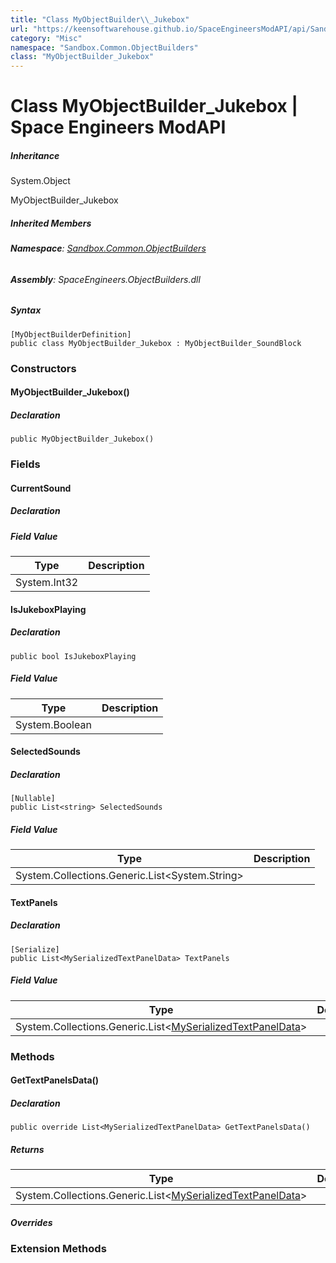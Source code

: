 ```yaml
---
title: "Class MyObjectBuilder\\_Jukebox"
url: "https://keensoftwarehouse.github.io/SpaceEngineersModAPI/api/Sandbox.Common.ObjectBuilders.MyObjectBuilder_Jukebox.html"
category: "Misc"
namespace: "Sandbox.Common.ObjectBuilders"
class: "MyObjectBuilder_Jukebox"
---
```


# Class MyObjectBuilder\_Jukebox | Space Engineers ModAPI

##### Inheritance

System.Object

MyObjectBuilder\_Jukebox

##### Inherited Members

###### **Namespace**: [Sandbox.Common.ObjectBuilders](https://keensoftwarehouse.github.io/SpaceEngineersModAPI/api/Sandbox.Common.ObjectBuilders.html)

###### **Assembly**: SpaceEngineers.ObjectBuilders.dll

##### Syntax

```
[MyObjectBuilderDefinition]
public class MyObjectBuilder_Jukebox : MyObjectBuilder_SoundBlock
```

### Constructors

#### MyObjectBuilder\_Jukebox()

##### Declaration

```
public MyObjectBuilder_Jukebox()
```

### Fields

#### CurrentSound

##### Declaration

##### Field Value

| Type | Description |
| --- | --- |
| System.Int32 |     |

#### IsJukeboxPlaying

##### Declaration

```
public bool IsJukeboxPlaying
```

##### Field Value

| Type | Description |
| --- | --- |
| System.Boolean |     |

#### SelectedSounds

##### Declaration

```
[Nullable]
public List<string> SelectedSounds
```

##### Field Value

| Type | Description |
| --- | --- |
| System.Collections.Generic.List<System.String\> |     |

#### TextPanels

##### Declaration

```
[Serialize]
public List<MySerializedTextPanelData> TextPanels
```

##### Field Value

| Type | Description |
| --- | --- |
| System.Collections.Generic.List<[MySerializedTextPanelData](https://keensoftwarehouse.github.io/SpaceEngineersModAPI/api/VRage.Game.ObjectBuilders.MySerializedTextPanelData.html)\> |     |

### Methods

#### GetTextPanelsData()

##### Declaration

```
public override List<MySerializedTextPanelData> GetTextPanelsData()
```

##### Returns

| Type | Description |
| --- | --- |
| System.Collections.Generic.List<[MySerializedTextPanelData](https://keensoftwarehouse.github.io/SpaceEngineersModAPI/api/VRage.Game.ObjectBuilders.MySerializedTextPanelData.html)\> |     |

##### Overrides

### Extension Methods